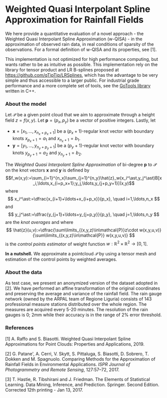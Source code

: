 # Weighted Quasi Interpolant Spline Approximation for Rainfall Fields

We here provide a quantitative evaluation of a novel approach - the Weighted Quasi Interpolant Spline Approximation (w-QISA) -  in the approximation of observed rain data, in real conditions of sparsity of the observations. For a formal definition of w-QISA and its properties, see [1].

This implementation is not optimized for high performance computing, but wants rather to be as intuitive as possible. This implementation rely on the library for tensor product and LR B-splines proposed at https://github.com/qTipTip/LRSplines, which has the advantage to be very simple and thus accessible to a larger public. For industrial grade performance and a more complete set of tools, see the [GoTools library](https://github.com/SINTEF-Geometry/GoTools) written in C++.

### About the model

Let $\mathcal{P}$ be a given point cloud that we aim to approximate through a height field $z=f(x,y)$. Let $\mathbf{p}=(p_x,p_y)$ be a vector of positive integers. Lastly, let
- $\mathbf{x}=[x_1,\ldots,x_{n_x+p_x+1}]$ be a $(p_x+1)$-regular knot vector with boundary knots $x_{p_x+1}=a_1$ and $x_{n_x+1}=b_1$.
- $\mathbf{y}=[y_1,\ldots,y_{n_y+p_y+1}]$  be a $(p_y+1)$-regular knot vector with boundary knots $y_{p_y+1}=a_2$ and $y_{n_y+1}=b_2$.

The *Weighted Quasi Interpolant Spline Approximation* of bi-degree $\mathbf{p}$ to $\mathcal{P}$ on the knot vectors $\mathbf{x}$ and $\mathbf{y}$ is defined by
$$f_w(x,y):=\sum_{i=1}^{n_x}\sum_{j=1}^{n_y}\hat{z}_w(x_i^\ast,y_j^\ast)B[x_i,\ldots,x_{i+p_x+1};y_j,\ldots,y_{j+p_y+1}](x,y)$$
where
$$
x_i^\ast:=\dfrac{x_{i+1}+\ldots+x_{i+p_x}}{p_x}, \quad i=1,\ldots,n_x
$$
and
$$
y_j^\ast:=\dfrac{y_{j+1}+\ldots+y_{j+p_y}}{p_y}, \quad j=1,\ldots,n_y
$$
are the *knot averages* and where
$$
\hat{z}(u,v):=\dfrac{\sum\limits_{(x,y,z)\in\mathcal{P}}z\cdot w(x,y,u,v)}{\sum\limits_{(x,y,z)\in\mathcal{P}} w(x,y,u,v)}
$$
is the *control points estimator* of weight function $w:\mathbb{R}^2\times\mathbb{R}^2\to[0,1]$.

**In a nutshell.** We approximate a pointcloud $\mathcal{P}$ by using a tensor mesh and estimation of the control points by weighted averages.

### About the data

As test case, we present an anonymized version of the dataset adopted in [2]. We have performed an affine transformation of the original coordinates and preserving the average and variance of the rainfall field. The rain gauge network (owned by the ARPAL team of Regione Liguria) consists of 143 professional measure stations distributed over the whole region. The measures are acquired every 5-20 minutes. The resolution of the rain gauges is 0; 2mm while their accuracy is in the range of 2% error threshold.

### References

[1] A. Raffo and S. Biasotti. Weighted Quasi Interpolant Spline Approximations for Point Clouds: Properties and Applications, 2019.

[2] G. Patane', A. Cerri, V. Skytt, S. Pittaluga, S. Biasotti, D. Sobrero, T. Dokken and M. Spagnuolo. Comparing Methods for the Approximation of Rainfall Fields in Environmental Applications. *ISPR Journal of Photogrammetry and Remote Sensing*, 127:57–72, 2017.

[3] T. Hastie, R. Tibshirani and J. Friedman. The Elements of Statistical Learning. Data Mining, Inference, and Prediction. Springer. Second Edition. Corrected 12th printing - Jan 13, 2017.
